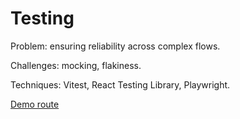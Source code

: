 # Testing

Problem: ensuring reliability across complex flows.

Challenges: mocking, flakiness.

Techniques: Vitest, React Testing Library, Playwright.

[Demo route](/testing)
